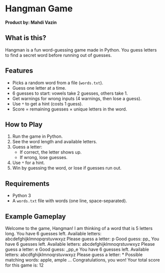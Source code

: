 # Hangman Game  
**Product by: Mahdi Vazin**  

## What is this?  
Hangman is a fun word-guessing game made in Python. You guess letters to find a secret word before running out of guesses.  

## Features  
- Picks a random word from a file (`words.txt`).  
- Guess one letter at a time.  
- 6 guesses to start: vowels take 2 guesses, others take 1.  
- Get warnings for wrong inputs (4 warnings, then lose a guess).  
- Use `*` to get a hint (costs 1 guess).  
- Score = remaining guesses × unique letters in the word.  

## How to Play  
1. Run the game in Python.  
2. See the word length and available letters.  
3. Guess a letter:  
   - If correct, the letter shows up.  
   - If wrong, lose guesses.  
4. Use `*` for a hint.  
5. Win by guessing the word, or lose if guesses run out.  

## Requirements  
- Python 3  
- A `words.txt` file with words (one line, space-separated).  

## Example Gameplay  
Welcome to the game, Hangman!
I am thinking of a word that is 5 letters long.
You have 6 guesses left.
Available letters: abcdefghijklmnopqrstuvwxyz
Please guess a letter: p
Good guess: pp_
You have 6 guesses left.
Available letters: abcdefghijklmnoqrstuvwxyz
Please guess a letter: e
Good guess: _pp_e
You have 6 guesses left.
Available letters: abcdfghijklmnoqrstuvwxyz
Please guess a letter: *
Possible matching words: apple, ample
...
Congratulations, you won!
Your total score for this game is: 12
